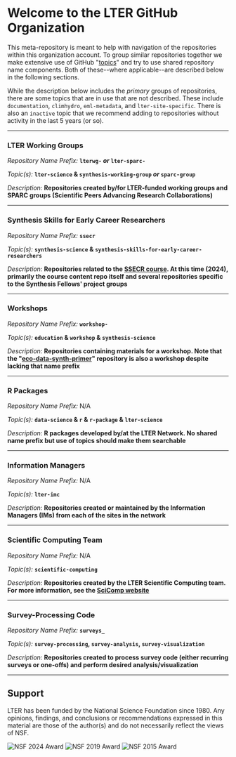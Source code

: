 # Welcome to the LTER GitHub Organization

This meta-repository is meant to help with navigation of the repositories within this organization account. To group similar repositories together we make extensive use of GitHub "[topics](https://docs.github.com/en/repositories/managing-your-repositorys-settings-and-features/customizing-your-repository/classifying-your-repository-with-topics)" and try to use shared repository name components. Both of these--where applicable--are described below in the following sections.

While the description below includes the _primary_ groups of repositories, there are some topics that are in use that are not described. These include `documentation`, `climhydro`, `eml-metadata`, and `lter-site-specific`. There is also an `inactive` topic that we recommend adding to repositories without activity in the last 5 years (or so).

---

### LTER Working Groups

_Repository Name Prefix:_ **`lterwg-` _or_ `lter-sparc-`**

_Topic(s):_ **`lter-science` & `synthesis-working-group` _or_ `sparc-group`**

_Description:_ **Repositories created by/for LTER-funded working groups and SPARC groups (Scientific Peers Advancing Research Collaborations)**

---

### Synthesis Skills for Early Career Researchers

_Repository Name Prefix:_ **`ssecr`**

_Topic(s):_ **`synthesis-science` & `synthesis-skills-for-early-career-researchers`**

_Description:_ **Repositories related to the [SSECR course](https://lter.github.io/ssecr/). At this time (2024), primarily the course content repo itself and several repositories specific to the Synthesis Fellows' project groups**

---

### Workshops

_Repository Name Prefix:_ **`workshop-`**

_Topic(s):_ **`education` & `workshop` & `synthesis-science`**

_Description:_ **Repositories containing materials for a workshop. Note that the "[eco-data-synth-primer](https://github.com/lter/eco-data-synth-primer)" repository is also a workshop despite lacking that name prefix**

---

### R Packages

_Repository Name Prefix:_ N/A

_Topic(s):_ **`data-science` & `r` & `r-package` & `lter-science`**

_Description:_ **R packages developed by/at the LTER Network. No shared name prefix but use of topics should make them searchable**

---

### Information Managers

_Repository Name Prefix:_ N/A

_Topic(s):_ **`lter-imc`**

_Description:_ **Repositories created or maintained by the Information Managers (IMs) from each of the sites in the network**

---

### Scientific Computing Team

_Repository Name Prefix:_ N/A

_Topic(s):_ **`scientific-computing`**

_Description:_ **Repositories created by the LTER Scientific Computing team. For more information, see the [SciComp website](https://lter.github.io/scicomp/)**

---

### Survey-Processing Code

_Repository Name Prefix:_ **`surveys_`**

_Topic(s):_ **`survey-processing`, `survey-analysis`, `survey-visualization`**

_Description:_ **Repositories created to process survey code (either recurring surveys or one-offs) and perform desired analysis/visualization**

---

## Support

LTER has been funded by the National Science Foundation since 1980. Any opinions, findings, and conclusions or recommendations expressed in this material are those of the author(s) and do not necessarily reflect the views of NSF.

![NSF 2024 Award](https://img.shields.io/badge/NSF%202024-241938-orange.svg)
![NSF 2019 Award](https://img.shields.io/badge/NSF%202019-1929393-blue.svg)
![NSF 2015 Award](https://img.shields.io/badge/NSF%202015-1545288-blue.svg)
